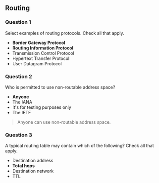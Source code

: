 ## Routing

### Question 1

Select examples of routing protocols. Check all that apply.

* **Border Gateway Protocol**
* **Routing Information Protocol**
* Transmission Control Protocol
* Hypertext Transfer Protocol
* User Datagram Protocol

### Question 2

Who is permitted to use non-routable address space?

* **Anyone**
* The IANA
* It's for testing purposes only
* The IETF

> Anyone can use non-routable address space.

### Question 3

A typical routing table may contain which of the following? Check all that apply.

* Destination address
* **Total hops**
* Destination network
* TTL